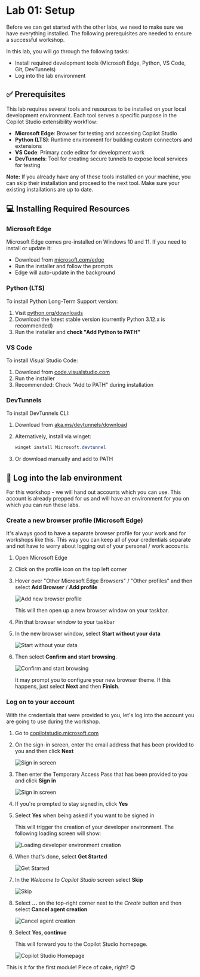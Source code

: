 # Lab 01: Setup

Before we can get started with the other labs, we need to make sure we have everything installed. The following prerequisites are needed to ensure a successful workshop.

In this lab, you will go through the following tasks:

* Install required development tools (Microsoft Edge, Python, VS Code, Git, DevTunnels)
* Log into the lab environment

## ✅ Prerequisites

This lab requires several tools and resources to be installed on your local development environment. Each tool serves a specific purpose in the Copilot Studio extensibility workflow:

* **Microsoft Edge**: Browser for testing and accessing Copilot Studio
* **Python (LTS)**: Runtime environment for building custom connectors and extensions
* **VS Code**: Primary code editor for development work
* **DevTunnels**: Tool for creating secure tunnels to expose local services for testing

**Note:** If you already have any of these tools installed on your machine, you can skip their installation and proceed to the next tool. Make sure your existing installations are up to date.

## 💻 Installing Required Resources

### Microsoft Edge

Microsoft Edge comes pre-installed on Windows 10 and 11. If you need to install or update it:

* Download from [microsoft.com/edge](https://www.microsoft.com/edge)
* Run the installer and follow the prompts
* Edge will auto-update in the background

### Python (LTS)

To install Python Long-Term Support version:

1. Visit [python.org/downloads](https://www.python.org/downloads/)
1. Download the latest stable version (currently Python 3.12.x is recommended)
1. Run the installer and **check "Add Python to PATH"**

### VS Code

To install Visual Studio Code:

1. Download from [code.visualstudio.com](https://code.visualstudio.com/)
1. Run the installer
1. Recommended: Check "Add to PATH" during installation

### DevTunnels

To install DevTunnels CLI:

1. Download from [aka.ms/devtunnels/download](https://aka.ms/devtunnels/download)
1. Alternatively, install via winget:

   ```powershell
   winget install Microsoft.devtunnel
   ```

1. Or download manually and add to PATH

## 🔐 Log into the lab environment

For this workshop - we will hand out accounts which you can use. This account is already prepped for us and will have an environment for you on which you can run these labs.

### Create a new browser profile (Microsoft Edge)

It's always good to have a separate browser profile for your work and for workshops like this. This way you can keep all of your credentials separate and not have to worry about logging out of your personal / work accounts.

1. Open Microsoft Edge
1. Click on the profile icon on the top left corner
1. Hover over "Other Microsoft Edge Browsers" / "Other profiles" and then select **Add Browser** / **Add profile**

   ![Add new browser profile](./assets/add-new-browser-profile.png)

   This will then open up a new browser window on your taskbar.

1. Pin that browser window to your taskbar
1. In the new browser window, select **Start without your data**

   ![Start without your data](./assets/start-without-your-data.png)

1. Then select **Confirm and start browsing**.

   ![Confirm and start browsing](./assets/confirm-and-start-browsing.png)

   It may prompt you to configure your new browser theme. If this happens, just select **Next** and then **Finish**.

### Log on to your account

With the credentials that were provided to you, let's log into the account you are going to use during the workshop.

1. Go to [copilotstudio.microsoft.com](https://copilotstudio.microsoft.com)
1. On the sign-in screen, enter the email address that has been provided to you and then click **Next**

   ![Sign in screen](./assets/sign-in-email.png)

1. Then enter the Temporary Access Pass that has been provided to you and click **Sign in**

   ![Sign in screen](./assets/sign-in-password.png)

1. If you're prompted to stay signed in, click **Yes**
1. Select **Yes** when being asked if you want to be signed in

    This will trigger the creation of your developer environment. The following loading screen will show:

    ![Loading developer environment creation](./assets/developer-environment.png)

1. When that's done, select **Get Started**

    ![Get Started](./assets/get-started.png)

1. In the _Welcome to Copilot Studio_ screen select **Skip**

    ![Skip](./assets/skip-welcome.png)

1. Select **...** on the top-right corner next to the _Create_ button and then select **Cancel agent creation**

    ![Cancel agent creation](./assets/cancel-agent-creation.png)

1. Select **Yes, continue**

    This will forward you to the Copilot Studio homepage.

    ![Copilot Studio Homepage](./assets/copilot-studio-homepage.png)

This is it for the first module! Piece of cake, right? 😊
